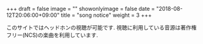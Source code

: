 +++
draft = false
image = ""
showonlyimage = false
date = "2018-08-12T20:06:00+09:00"
title = "song notice"
weight = 3
+++

このサイトではヘッドホンの視聴が可能です. 視聴に利用している音源は著作権フリー(NCS)の楽曲を利用しています. 
<!--more-->

